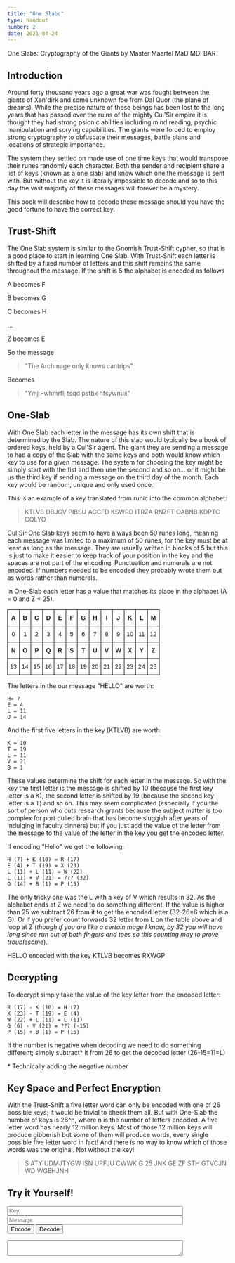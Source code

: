 ```yaml
---
title: "One Slabs"
type: handout
number: 2
date: 2021-04-24
---
```


One Slabs: Cryptography of the Giants
by Master Maartel MaD MDI BAR

## Introduction 

Around forty thousand years ago a great war was fought between the giants of Xen'dirk and some unknown foe from Dal Quor (the plane of dreams).  While the precise nature of these beings has been lost to the long years that has passed over the ruins of the mighty Cul'Sir empire it is thought they had strong psionic abilities including mind reading, psychic manipulation and scrying capabilities.   The giants were forced to employ strong cryptography to obfuscate their messages, battle plans and locations of strategic importance.

The system they settled on made use of one time keys that would transpose their runes randomly each character.  Both the sender and recipient share a list of keys (known as a one slab) and know which one the message is sent with.  But without the key it is literally impossible to decode and so to this day the vast majority of these messages will forever be a mystery. 

This book will describe how to decode these message should you have the good fortune to have the correct key.

## Trust-Shift

The One Slab system is similar to the Gnomish Trust-Shift cypher, so that is a good place to start in learning One Slab.   With Trust-Shift each letter is shifted by a fixed number of letters and this shift remains the same throughout the message.  If the shift is 5 the alphabet is encoded as follows

A becomes F

B becomes G

C becomes H

…

Z becomes E

So the message
> "The Archmage only knows cantrips"

Becomes
> "Ymj Fwhmrflj tsqd pstbx hfsywnux"

## One-Slab

With One Slab each letter in the message has its own shift that is determined by the Slab.  The nature of this slab would typically be a book of ordered keys, held by a Cul'Sir agent.  The giant they are sending a message to had a copy of the Slab with the same keys and both would know which key to use for a given message.  The system for choosing the key might be simply start with the fist and then use the second and so on… or it might be us the third key if sending a message on the third day of the month.  Each key would be random, unique and only used once.

This is an example of a key translated from runic into the common alphabet:

> KTLVB DBJGV PIBSU ACCFD KSWRD ITRZA RNZFT OABNB KDPTC CQLYO

Cul'Sir One Slab keys seem to have always been  50 runes long, meaning each message was limited to a maximum of 50 runes, for the key must be at least as long as the message. They are usually written in blocks of 5 but this is just to make it easier to keep track of your position in the key and the spaces are not part of the encoding.  Punctuation and numerals are not encoded.  If numbers needed to be encoded they probably wrote them out as words rather than numerals.

In One-Slab each letter has a value that matches its place in the alphabet (A = 0 and Z = 25).

<style type="text/css">
.tg  {border-collapse:collapse;border-spacing:0;}
.tg td{border-color:black;border-style:solid;border-width:1px;font-family:Arial, sans-serif;font-size:14px;
  overflow:hidden;padding:10px 5px;word-break:normal;}
.tg th{border-color:black;border-style:solid;border-width:1px;font-family:Arial, sans-serif;font-size:14px;
  font-weight:normal;overflow:hidden;padding:10px 5px;word-break:normal;}
.tg .tg-6dcx{font-weight:bold;text-align:center;vertical-align:top}
.tg .tg-1quo{text-align:center;vertical-align:top}
</style>
<table class="tg">
<thead>
  <tr>
    <th class="tg-6dcx"><span style="font-weight:bold">A</span></th>
    <th class="tg-6dcx"><span style="font-weight:bold">B</span></th>
    <th class="tg-6dcx"><span style="font-weight:bold">C</span></th>
    <th class="tg-6dcx"><span style="font-weight:bold">D</span></th>
    <th class="tg-6dcx"><span style="font-weight:bold">E</span></th>
    <th class="tg-6dcx"><span style="font-weight:bold">F</span></th>
    <th class="tg-6dcx"><span style="font-weight:bold">G</span></th>
    <th class="tg-6dcx"><span style="font-weight:bold">H</span></th>
    <th class="tg-6dcx"><span style="font-weight:bold">I</span></th>
    <th class="tg-6dcx"><span style="font-weight:bold">J</span></th>
    <th class="tg-6dcx"><span style="font-weight:bold">K</span></th>
    <th class="tg-6dcx"><span style="font-weight:bold">L</span></th>
    <th class="tg-6dcx"><span style="font-weight:bold">M</span></th>
  </tr>
</thead>
<tbody>
  <tr>
    <td class="tg-1quo">0</td>
    <td class="tg-1quo">1</td>
    <td class="tg-1quo">2</td>
    <td class="tg-1quo">3</td>
    <td class="tg-1quo">4</td>
    <td class="tg-1quo">5</td>
    <td class="tg-1quo">6</td>
    <td class="tg-1quo">7</td>
    <td class="tg-1quo">8</td>
    <td class="tg-1quo">9</td>
    <td class="tg-1quo">10</td>
    <td class="tg-1quo">11</td>
    <td class="tg-1quo">12</td>
  </tr>
  <tr>
    <td class="tg-6dcx"><span style="font-weight:bold">N</span></td>
    <td class="tg-6dcx"><span style="font-weight:bold">O</span></td>
    <td class="tg-6dcx"><span style="font-weight:bold">P</span></td>
    <td class="tg-6dcx"><span style="font-weight:bold">Q</span></td>
    <td class="tg-6dcx"><span style="font-weight:bold">R</span></td>
    <td class="tg-6dcx"><span style="font-weight:bold">S</span></td>
    <td class="tg-6dcx"><span style="font-weight:bold">T</span></td>
    <td class="tg-6dcx"><span style="font-weight:bold">U</span></td>
    <td class="tg-6dcx"><span style="font-weight:bold">V</span></td>
    <td class="tg-6dcx"><span style="font-weight:bold">W</span></td>
    <td class="tg-6dcx"><span style="font-weight:bold">X</span></td>
    <td class="tg-6dcx"><span style="font-weight:bold">Y</span></td>
    <td class="tg-6dcx"><span style="font-weight:bold">Z</span></td>
  </tr>
  <tr>
    <td class="tg-1quo">13</td>
    <td class="tg-1quo">14</td>
    <td class="tg-1quo">15</td>
    <td class="tg-1quo">16</td>
    <td class="tg-1quo">17</td>
    <td class="tg-1quo">18</td>
    <td class="tg-1quo">19</td>
    <td class="tg-1quo">20</td>
    <td class="tg-1quo">21</td>
    <td class="tg-1quo">22</td>
    <td class="tg-1quo">23</td>
    <td class="tg-1quo">24</td>
    <td class="tg-1quo">25</td>
  </tr>
</tbody>
</table>

The letters in the our message "HELLO" are worth:

```
H= 7
E = 4
L = 11
O = 14
```

And the first five letters in the key (KTLVB) are worth:

```
K = 10
T = 19
L = 11
V = 21
B = 1
```

These values determine the shift for each letter in the message.  So with the key the first letter is the message is shifted by 10 (because the first key letter is a K), the second letter is shifted by 19 (because the second key letter is a T) and so on.  This may seem complicated (especially if you the sort of person who cuts research grants because the subject matter is too complex for port dulled brain that has become sluggish after years of indulging in faculty dinners) but if you just add the value of the letter from the message to the value of the letter in the key you get the encoded letter.

If encoding "Hello" we get the following:

```
H (7) + K (10) = R (17) 
E (4) + T (19) = X (23)
L (11) + L (11) = W (22)
L (11) + V (21) = ??? (32)
O (14) + B (1) = P (15)
```

The only tricky one was the L with a key of V which results in 32.  As the alphabet ends at Z we need to do something different.  If the value is higher than 25 we subtract 26 from it to get the encoded letter (32-26=6 which is a G).  Or if you prefer count forwards 32 letter from L on the table above and loop at Z (*though if you are like a certain mage I know, by 32 you will have long since run out of both fingers and toes so this counting may to prove troublesome*). 

HELLO encoded with the key KTLVB becomes RXWGP

## Decrypting

To decrypt simply take the value of the key letter from the encoded letter:

```
R (17) - K (10) = H (7)
X (23) - T (19) = E (4)
W (22) + L (11) = L (11)
G (6) - V (21) = ??? (-15)
P (15) + B (1) = P (15)
```

If the number is negative when decoding we need to do something different; simply subtract* it from 26 to get the decoded letter (26-15=11=L)

\* Technically adding the negative number

## Key Space and Perfect Encryption

With the Trust-Shift a five letter word can only be encoded with one of 26 possible keys; it would be trivial to check them all.  But with One-Slab the number of keys is 26^n, where n is the number of letters encoded. A five letter word has nearly 12 million keys.   Most of those 12 million keys will produce gibberish but some of them will produce words, every single possible five letter word in fact! And there is no way to know which of those words was the original.  Not without the key!

> S ATY UDMJTYGW ISN UPFJU CWWK G 25 JNK GE ZF STH GTVCJN WD WGEHJNH

## Try it Yourself!

<script src="/session-reports/assets/js/slab.js"></script>

<input id="key" type="text" placeholder="Key" style="width: 400px;"/><br/>
<input id="message" type="text" placeholder="Message" style="width: 400px;"/><br/>
<input id="encodeButton" type="button" value="Encode"/>
<input id="decodeButton" type="button" value="Decode"/><br/>
<textarea id="result" value="" style="width: 400px;"></textarea>